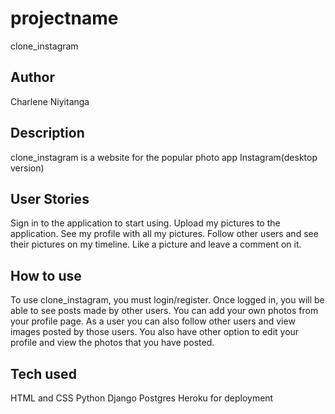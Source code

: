 # projectname
clone_instagram
## Author
Charlene Niyitanga

## Description
clone_instagram is a website for the popular photo app Instagram(desktop version)

##  User Stories
Sign in to the application to start using.
Upload my pictures to the application.
See my profile with all my pictures.
Follow other users and see their pictures on my timeline.
Like a picture and leave a comment on it. 
 ## How to use
To use clone_instagram, you must login/register. Once logged in, you will be able to see posts made by other users. You can add your own photos from your profile page. As a user you can also follow other users and view images posted by those users. You also have other option  to edit your profile and view the photos that you have posted.

## Tech used
HTML and CSS
Python
Django
Postgres
Heroku for deployment 
